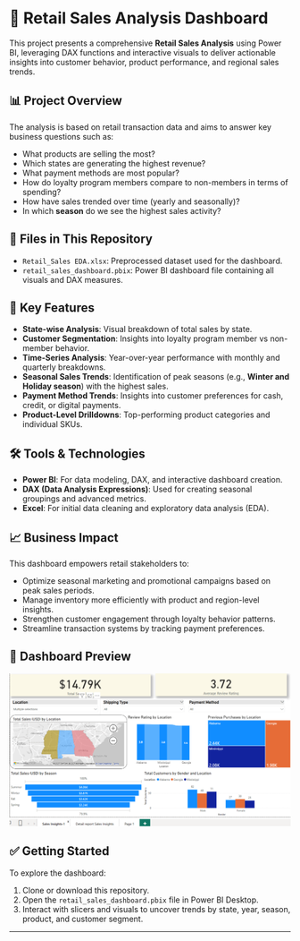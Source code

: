 # 🛒 Retail Sales Analysis Dashboard

This project presents a comprehensive **Retail Sales Analysis** using Power BI, leveraging DAX functions and interactive visuals to deliver actionable insights into customer behavior, product performance, and regional sales trends.

## 📊 Project Overview

The analysis is based on retail transaction data and aims to answer key business questions such as:

- What products are selling the most?
- Which states are generating the highest revenue?
- What payment methods are most popular?
- How do loyalty program members compare to non-members in terms of spending?
- How have sales trended over time (yearly and seasonally)?
- In which **season** do we see the highest sales activity?

## 📁 Files in This Repository

- `Retail_Sales EDA.xlsx`: Preprocessed dataset used for the dashboard.
- `retail_sales_dashboard.pbix`: Power BI dashboard file containing all visuals and DAX measures.

## 🧠 Key Features

- **State-wise Analysis**: Visual breakdown of total sales by state.
- **Customer Segmentation**: Insights into loyalty program member vs non-member behavior.
- **Time-Series Analysis**: Year-over-year performance with monthly and quarterly breakdowns.
- **Seasonal Sales Trends**: Identification of peak seasons (e.g., **Winter and Holiday season**) with the highest sales.
- **Payment Method Trends**: Insights into customer preferences for cash, credit, or digital payments.
- **Product-Level Drilldowns**: Top-performing product categories and individual SKUs.

## 🛠 Tools & Technologies

- **Power BI**: For data modeling, DAX, and interactive dashboard creation.
- **DAX (Data Analysis Expressions)**: Used for creating seasonal groupings and advanced metrics.
- **Excel**: For initial data cleaning and exploratory data analysis (EDA).

## 📈 Business Impact

This dashboard empowers retail stakeholders to:
- Optimize seasonal marketing and promotional campaigns based on peak sales periods.
- Manage inventory more efficiently with product and region-level insights.
- Strengthen customer engagement through loyalty behavior patterns.
- Streamline transaction systems by tracking payment preferences.

## 📸 Dashboard Preview

![Retail Sales Dashboard](dashboard_preview.png)

## ✅ Getting Started

To explore the dashboard:
1. Clone or download this repository.
2. Open the `retail_sales_dashboard.pbix` file in Power BI Desktop.
3. Interact with slicers and visuals to uncover trends by state, year, season, product, and customer segment.

---


